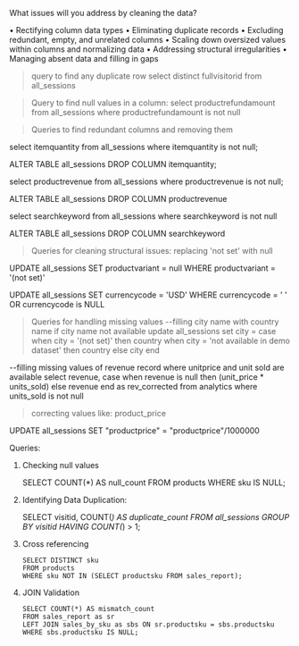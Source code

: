 What issues will you address by cleaning the data?

•	Rectifying column data types
•	Eliminating duplicate records
•	Excluding redundant, empty, and unrelated columns
•	Scaling down oversized values within columns and normalizing data
•	Addressing structural irregularities
•	Managing absent data and filling in gaps


>query to  find any duplicate row
select distinct fullvisitorid 
	from all_sessions


>Query to find null values in a column:
select productrefundamount  
from all_sessions
where productrefundamount is not null

>Queries to find redundant columns and removing them

select itemquantity from all_sessions
where itemquantity is not null;

ALTER TABLE all_sessions
DROP COLUMN itemquantity;

select productrevenue from all_sessions
where productrevenue is not null;

ALTER TABLE all_sessions
DROP COLUMN productrevenue

select searchkeyword from all_sessions
where searchkeyword is not null

ALTER TABLE all_sessions
DROP COLUMN searchkeyword 


>Queries for  cleaning structural issues: replacing 'not set' with null 



UPDATE all_sessions
SET productvariant = null
WHERE productvariant = '(not set)'

UPDATE all_sessions
SET currencycode = 'USD'
WHERE currencycode = ' ' OR currencycode is NULL

> Queries for handling missing values
--filling city name with country name if city name not available
update all_sessions
set city = 
    case
       when city = '(not set)' then country
       when city = 'not available in demo dataset' then country
else city
end

--filling missing values of revenue record where unitprice and unit sold are available
select revenue,
case
when revenue is null then (unit_price * units_sold)
else revenue
end as rev_corrected
from analytics
where units_sold is not null

>correcting values like:  product_price 

UPDATE all_sessions 
SET "productprice" = "productprice"/1000000




Queries:
1.	Checking null values

	SELECT COUNT(*) AS null_count
	FROM products
	WHERE sku IS NULL;

2.	Identifying Data Duplication:
	
	SELECT visitid, COUNT(*) AS duplicate_count
	FROM all_sessions
	GROUP BY visitid
	HAVING COUNT(*) > 1;

3.	Cross referencing

		SELECT DISTINCT sku
		FROM products
		WHERE sku NOT IN (SELECT productsku FROM sales_report);


4.	JOIN Validation 


		SELECT COUNT(*) AS mismatch_count
		FROM sales_report as sr
		LEFT JOIN sales_by_sku as sbs ON sr.productsku = sbs.productsku
		WHERE sbs.productsku IS NULL;

